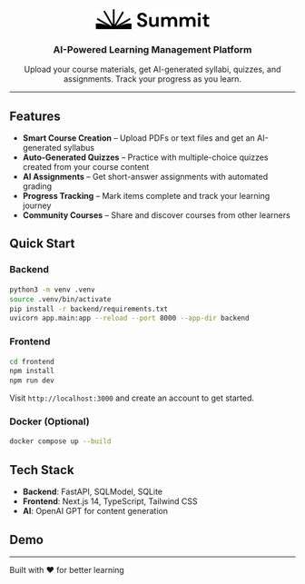 <div align="center">
  <img src="frontend/public/images/logos/logo-full-black.svg" alt="Summit" width="200"/>
  <h3>AI-Powered Learning Management Platform</h3>
  <p>Upload your course materials, get AI-generated syllabi, quizzes, and assignments. Track your progress as you learn.</p>
</div>

---

## Features

- **Smart Course Creation** – Upload PDFs or text files and get an AI-generated syllabus
- **Auto-Generated Quizzes** – Practice with multiple-choice quizzes created from your course content
- **AI Assignments** – Get short-answer assignments with automated grading
- **Progress Tracking** – Mark items complete and track your learning journey
- **Community Courses** – Share and discover courses from other learners

## Quick Start

### Backend
```bash
python3 -m venv .venv
source .venv/bin/activate
pip install -r backend/requirements.txt
uvicorn app.main:app --reload --port 8000 --app-dir backend
```

### Frontend
```bash
cd frontend
npm install
npm run dev
```

Visit `http://localhost:3000` and create an account to get started.

### Docker (Optional)
```bash
docker compose up --build
```

## Tech Stack

- **Backend**: FastAPI, SQLModel, SQLite
- **Frontend**: Next.js 14, TypeScript, Tailwind CSS
- **AI**: OpenAI GPT for content generation

## Demo

<!-- Add your demo video here -->

---

Built with ❤️ for better learning
